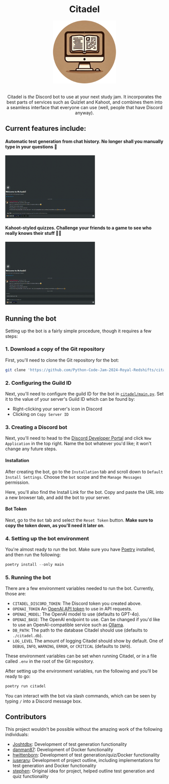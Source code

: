 <div align="center">
    <h1>Citadel</h1>
    <img src ="/assets/citadel.png" alt="Citadel profile image" height="200em">
    <br>
    <br>
    <p>Citadel is <em>the</em> Discord bot to use at your next study jam. It incorporates the best parts of services such as Quizlet and Kahoot, and combines them into a seamless interface that everyone can use (well, people that have Discord anyway).</p>
</div>

## Current features include:

#### Automatic test generation from chat history. No longer shall you manually type in your questions 🥳
<img src ="/assets/generate.gif" alt="Generate Command" height="200em">

#### Kahoot-styled quizzes. Challenge your friends to a game to see who really knows their stuff 🧑‍💻
<img src ="/assets/quiz.gif" alt="Quiz Command" height="200em">

## Running the bot
Setting up the bot is a fairly simple procedure, though it requires a few steps:

### 1. Download a copy of the Git repository
First, you'll need to clone the Git repository for the bot:

```bash
git clone 'https://github.com/Python-Code-Jam-2024-Royal-Redshifts/citadel'
```

### 2. Configuring the Guild ID
Next, you'll need to configure the guild ID for the bot in [`citadel/main.py`](https://github.com/Python-Code-Jam-2024-Royal-Redshifts/citadel/blob/cf42485bd8441b699d50c0b9489cc5466046b7b4/citadel/main.py#L15). Set it to the value of your server's Guild ID which can be found by:

- Right-clicking your server's icon in Discord
- Clicking on `Copy Server ID`

### 3. Creating a Discord bot
Next, you'll need to head to the [Discord Developer Portal](https://discord.com/developers/applications) and click `New Application` in the top right. Name the bot whatever you'd like; it won't change any future steps.

#### Installation
After creating the bot, go to the `Installation` tab and scroll down to `Default Install Settings`. Choose the `bot` scope and the `Manage Messages` permission.

Here, you'll also find the Install Link for the bot. Copy and paste the URL into a new browser tab, and add the bot to your server.

#### Bot Token
Next, go to the `Bot` tab and select the `Reset Token` button. **Make sure to copy the token down, as you'll need it later on**.

### 4. Setting up the bot environment
You're almost ready to run the bot. Make sure you have [Poetry](https://python-poetry.org/docs/#installation) installed, and then run the following:

```python
poetry install --only main
```


### 5. Running the bot
There are a few environment variables needed to run the bot. Currently, those are:

- `CITADEL_DISCORD_TOKEN`: The Discord token you created above.
- `OPENAI_TOKEN` An [OpenAI API token](https://platform.openai.com/docs/api-reference/api-keys) to use in API requests.
- `OPENAI_MODEL`: The OpenAI model to use (defaults to GPT-4o).
- `OPENAI_BASE`: The OpenAI endpoint to use. Can be changed if you'd like to use an OpenAI-compatible service such as [Ollama](https://ollama.com/).
- `DB_PATH`: The path to the database Citadel should use (defaults to `./citadel.db`).
- `LOG_LEVEL` The amount of logging Citadel should show by default. One of `DEBUG`, `INFO`, `WARNING`, `ERROR`, or `CRITICAL` (defaults to `INFO`).

These environment variables can be set when running Citadel, or in a file called `.env` in the root of the Git repository.

After setting up the environment variables, run the following and you'll be ready to go:

```bash
poetry run citadel
```

You can interact with the bot via slash commands, which can be seen by typing `/` into a Discord message box.

## Contributors
This project wouldn't be possible without the amazing work of the following individuals:

- [Joshtdbx](https://github.com/giplgwm): Development of test generation functionality
- [danman87](https://github.com/headlessdagger): Development of Docker functionality
- [hwittenborn](https://github.com/hwittenborn): Development of test generation/quiz/Docker functionality
- [juseraru](https://github.com/juseraru): Development of project outline, including implementations for test generation and Docker functionality
- [stephen](https://github.com/stuxf): Original idea for project, helped outline test generation and quiz functionality
